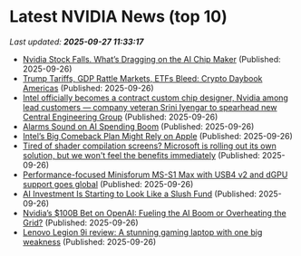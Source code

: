 # Latest NVIDIA News (top 10)
_Last updated: **2025-09-27 11:33:17**_

- [Nvidia Stock Falls. What’s Dragging on the AI Chip Maker](https://biztoc.com/x/343d4aeb40cb2d63) (Published: 2025-09-26)
- [Trump Tariffs, GDP Rattle Markets, ETFs Bleed: Crypto Daybook Americas](https://www.coindesk.com/daybook-us/2025/09/26/trump-tariffs-gdp-rattle-markets-etfs-bleed-crypto-daybook-americas) (Published: 2025-09-26)
- [Intel officially becomes a contract custom chip designer, Nvidia among lead customers — company veteran Srini Iyengar to spearhead new Central Engineering Group](https://www.tomshardware.com/pc-components/cpus/intel-officially-becomes-a-contract-custom-chip-designer-nvidia-among-lead-customers-company-veteran-srini-iyengar-to-spearhead-new-central-engineering-group) (Published: 2025-09-26)
- [Alarms Sound on AI Spending Boom](https://biztoc.com/x/100132531140b3f6) (Published: 2025-09-26)
- [Intel’s Big Comeback Plan Might Rely on Apple](https://www.androidheadlines.com/2025/09/intels-big-comeback-plan-might-rely-on-apple.html) (Published: 2025-09-26)
- [Tired of shader compilation screens? Microsoft is rolling out its own solution, but we won't feel the benefits immediately](https://www.pcgamer.com/hardware/graphics-cards/tired-of-shader-compilation-screens-microsoft-is-rolling-out-its-own-solution-but-we-wont-feel-the-benefits-immediately/) (Published: 2025-09-26)
- [Performance-focused Minisforum MS-S1 Max with USB4 v2 and dGPU support goes global](https://www.notebookcheck.net/Performance-focused-Minisforum-MS-S1-Max-with-USB4-v2-and-dGPU-support-goes-global.1125037.0.html) (Published: 2025-09-26)
- [AI Investment Is Starting to Look Like a Slush Fund](http://nymag.com/intelligencer/article/ai-investment-is-starting-to-look-like-a-slush-fund.html) (Published: 2025-09-26)
- [Nvidia’s $100B Bet on OpenAI: Fueling the AI Boom or Overheating the Grid?](https://techreport.com/news/nvidia-100b-openai-deal-ai-risks/) (Published: 2025-09-26)
- [Lenovo Legion 9i review: A stunning gaming laptop with one big weakness](https://www.pcworld.com/article/2917768/lenovo-legion-9i-review-2.html) (Published: 2025-09-26)
